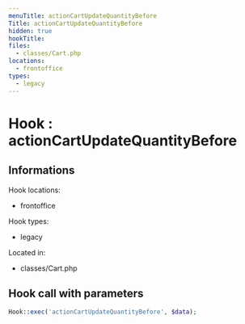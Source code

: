 ```yaml
---
menuTitle: actionCartUpdateQuantityBefore
Title: actionCartUpdateQuantityBefore
hidden: true
hookTitle: 
files:
  - classes/Cart.php
locations:
  - frontoffice
types:
  - legacy
---
```


# Hook : actionCartUpdateQuantityBefore

## Informations

Hook locations: 
  - frontoffice

Hook types: 
  - legacy

Located in: 
  - classes/Cart.php

## Hook call with parameters

```php
Hook::exec('actionCartUpdateQuantityBefore', $data);
```